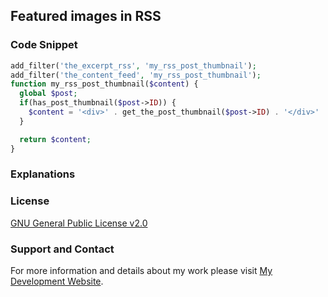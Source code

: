 ## Featured images in RSS

### Code Snippet

```php
add_filter('the_excerpt_rss', 'my_rss_post_thumbnail');
add_filter('the_content_feed', 'my_rss_post_thumbnail');
function my_rss_post_thumbnail($content) {
  global $post;
  if(has_post_thumbnail($post->ID)) {
    $content = '<div>' . get_the_post_thumbnail($post->ID) . '</div>' . get_the_content();
  }

  return $content;
}
```
### Explanations

### License

[GNU General Public License v2.0](https://github.com/dedewiweka/snippets/blob/main/LICENSE)

### Support and Contact

For more information and details about my work please visit [My Development Website](https://dede.wiweka.com/development).
